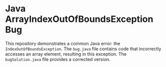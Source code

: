 # Java ArrayIndexOutOfBoundsException Bug

This repository demonstrates a common Java error: the `IndexOutOfBoundsException`.  The `bug.java` file contains code that incorrectly accesses an array element, resulting in this exception. The `bugSolution.java` file provides a corrected version.